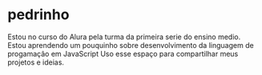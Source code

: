 # pedrinho
Estou no curso do Alura pela turma da primeira serie do ensino medio.
Estou aprendendo um pouquinho sobre desenvolvimento da linguagem de progamaçâo em JavaScript
Uso esse espaço para compartilhar meus projetos e ideias.
